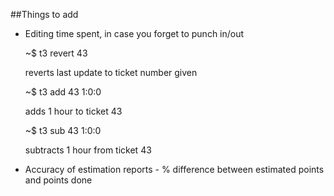 ##Things to add

 + Editing time spent, in case you forget to punch in/out

    ~$ t3 revert 43

   reverts last update to ticket number given
    
    ~$ t3 add 43 1:0:0
  
   adds 1 hour to ticket 43

    ~$ t3 sub 43 1:0:0
  
   subtracts 1 hour from ticket 43

 + Accuracy of estimation reports - % difference between estimated points
   and points done
